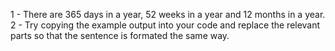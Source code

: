 1 - There are 365 days in a year, 52 weeks in a year and 12 months in a year.
2 - Try copying the example output into your code and replace the relevant parts so that the sentence is formated the same way.

